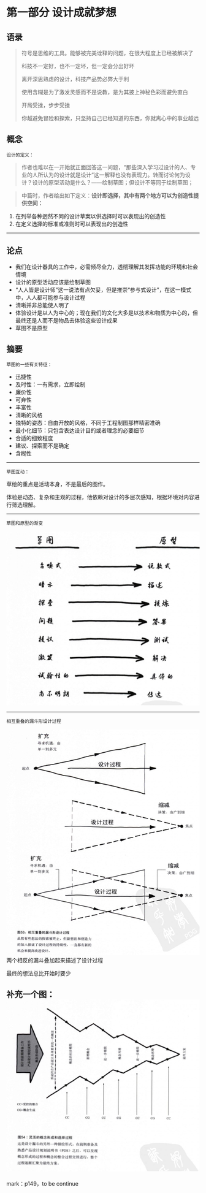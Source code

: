 # 第一部分 设计成就梦想
## 语录
> 符号是思维的工具。能够被完美诠释的问题，在很大程度上已经被解决了
> 
> 科技不一定好，也不一定坏，但一定会分出好坏
> 
> 离开深思熟虑的设计，科技产品势必弊大于利
> 
> 使用含糊是为了激发灵感而不是说教，是为其披上神秘色彩而避免直白
> 
> 开局受挫，步步受挫
> 
> 你越避免冒险和探索，只坚持自己已经知道的东西，你就离心中的事业越远

## 概念
	设计的定义：
> 作者也难以在一开始就正面回答这一问题，“那些深入学习过设计的人、专业的人所认为的设计就是设计”这一解释也没有表现力。转而讨论何为设计？设计的原型活动是什么？——绘制草图；但设计不等同于绘制草图；


> 中篇时，作者给出如下定义：**设计即选择，其中有两个地方可以为创造性提供空间：**
> 
1. 在列举各种迥然不同的设计草案以供选择时可以表现出的创造性
2. 在定义选择的标准或准则时可以表现出的创造性

---
	

	
## 论点
* 我们在设计器具的工作中，必需倾尽全力，透彻理解其发挥功能的环境和社会情境
* 设计的原型活动应该是绘制草图
* “人人皆是设计师”这一说法有点欠妥，但是推崇“参与式设计”，在这一模式中，人人都可能参与设计过程
* 清晰并非总能使人明了
* 体验设计是以人为中心的；现在我们的文化大多是以技术和物质为中心的，但最终还是人而不是物品去体验这些设计成果
* 草图不是原型

## 摘要
	草图的一些有关特征：
* 迅捷性
* 及时性：一有需求，立即绘制
* 廉价性
* 可弃性
* 丰富性
* 清晰的风格
* 独特的姿态：自由开放的风格，不同于工程制图那样精密准确
* 最小化细节：只包含表达设计目的或者理念的必要细节
* 合适的细致程度
* 建议、探索而不是确定
* 含糊性

---
	草图互动：
草绘的重点是活动本身，不是最后的图作。

体验是动态、复杂和主观的过程，他依赖对设计的多层次感知，根据环境对内容进行筛选理解。

---
	草图和原型的渐变
![从草图到原型的渐变](./img/ud_1.png)

---
	相互重叠的漏斗形设计过程
![相互重叠的漏斗形设计过程](./img/ud_2.png)	
两个相反的漏斗叠加起来描述了设计过程

最终的想法总比开始时要少

补充一个图：
![灵活的概念形成和选择过程](./img/ud_3.png)
---

mark：p149，to be continue

	
